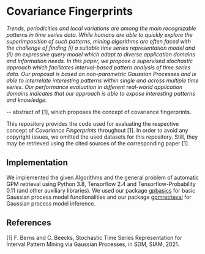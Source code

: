 # Covariance Fingerprints

_Trends, periodicities and local variations are among the main recognizable patterns in time series data. While humans 
are able to quickly explore the superimposition of such patterns, mining algorithms are often faced with the challenge 
of finding (i) a suitable time series representation model and (ii) an expressive query model which adapt to diverse 
application domains and information needs. In this paper, we propose a supervised stochastic approach which facilitates 
interval-based pattern analysis of time series data. Our proposal is based on non-parametric Gaussian Processes and is 
able to interrelate interesting patterns within single and across multiple time series. Our performance evaluation in 
different real-world application domains indicates that our approach is able to expose interesting patterns and 
knowledge._ 

-- abstract of [1], which proposes the concept of covariance fingerprints.

This repository provides the code used for evaluating the respective concept of _Covariance Fingerprints_ throughout [1]. 
In order to avoid any copyright issues, we omitted the used datasets for this repository. Still, they may be retrieved 
using the cited sources of the corresponding paper [1].

## Implementation
We implemented the given Algorithms and the general problem of automatic GPM retrieval using Python 3.8, Tensorflow 2.4 
and Tensorflow-Probability 0.11 (and other auxiliary libraries). We used our package 
[gpbasics](https://github.com/Bernsai/GaussianProcessFundamentals) for basic Gaussian process model functionalities 
and our package [gpmretrieval](https://github.com/Bernsai/GaussianProcessModelRetrieval) for Gaussian process model 
inference.

## References

[1] F. Berns and C. Beecks, Stochastic Time Series Representation for Interval Pattern Mining via Gaussian Processes, 
in SDM, SIAM, 2021.